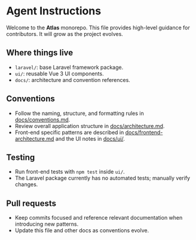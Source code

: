 # Agent Instructions

Welcome to the **Atlas** monorepo. This file provides high-level guidance for contributors.
It will grow as the project evolves.

## Where things live
- `laravel/`: base Laravel framework package.
- `ui/`: reusable Vue 3 UI components.
- `docs/`: architecture and convention references.

## Conventions
- Follow the naming, structure, and formatting rules in [docs/conventions.md](docs/conventions.md).
- Review overall application structure in [docs/architecture.md](docs/architecture.md).
- Front-end specific patterns are described in [docs/frontend-architecture.md](docs/frontend-architecture.md) and the UI notes
  in [docs/ui/](docs/ui).

## Testing
- Run front-end tests with `npm test` inside `ui/`.
- The Laravel package currently has no automated tests; manually verify changes.

## Pull requests
- Keep commits focused and reference relevant documentation when introducing new patterns.
- Update this file and other docs as conventions evolve.

